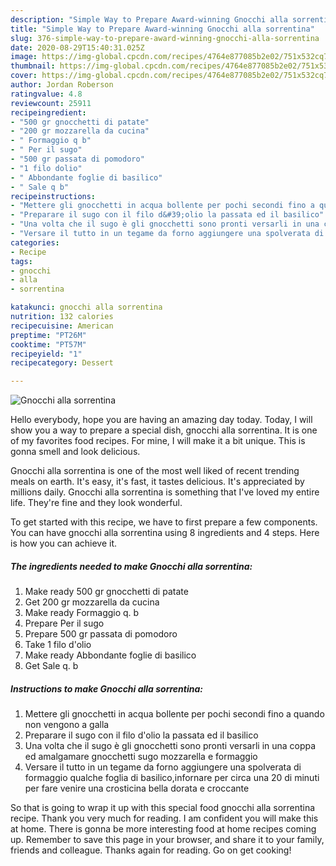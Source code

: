 ```yaml
---
description: "Simple Way to Prepare Award-winning Gnocchi alla sorrentina"
title: "Simple Way to Prepare Award-winning Gnocchi alla sorrentina"
slug: 376-simple-way-to-prepare-award-winning-gnocchi-alla-sorrentina
date: 2020-08-29T15:40:31.025Z
image: https://img-global.cpcdn.com/recipes/4764e877085b2e02/751x532cq70/gnocchi-alla-sorrentina-recipe-main-photo.jpg
thumbnail: https://img-global.cpcdn.com/recipes/4764e877085b2e02/751x532cq70/gnocchi-alla-sorrentina-recipe-main-photo.jpg
cover: https://img-global.cpcdn.com/recipes/4764e877085b2e02/751x532cq70/gnocchi-alla-sorrentina-recipe-main-photo.jpg
author: Jordan Roberson
ratingvalue: 4.8
reviewcount: 25911
recipeingredient:
- "500 gr gnocchetti di patate"
- "200 gr mozzarella da cucina"
- " Formaggio q b"
- " Per il sugo"
- "500 gr passata di pomodoro"
- "1 filo dolio"
- " Abbondante foglie di basilico"
- " Sale q b"
recipeinstructions:
- "Mettere gli gnocchetti in acqua bollente per pochi secondi fino a quando non vengono a galla"
- "Preparare il sugo con il filo d&#39;olio la passata ed il basilico"
- "Una volta che il sugo è gli gnocchetti sono pronti versarli in una coppa ed amalgamare gnocchetti sugo mozzarella e formaggio"
- "Versare il tutto in un tegame da forno aggiungere una spolverata di formaggio qualche foglia di basilico,infornare per circa una 20 di minuti per fare venire una crosticina bella dorata e croccante"
categories:
- Recipe
tags:
- gnocchi
- alla
- sorrentina

katakunci: gnocchi alla sorrentina 
nutrition: 132 calories
recipecuisine: American
preptime: "PT26M"
cooktime: "PT57M"
recipeyield: "1"
recipecategory: Dessert

---
```



![Gnocchi alla sorrentina](https://img-global.cpcdn.com/recipes/4764e877085b2e02/751x532cq70/gnocchi-alla-sorrentina-recipe-main-photo.jpg)

Hello everybody, hope you are having an amazing day today. Today, I will show you a way to prepare a special dish, gnocchi alla sorrentina. It is one of my favorites food recipes. For mine, I will make it a bit unique. This is gonna smell and look delicious.

Gnocchi alla sorrentina is one of the most well liked of recent trending meals on earth. It's easy, it's fast, it tastes delicious. It's appreciated by millions daily. Gnocchi alla sorrentina is something that I've loved my entire life. They're fine and they look wonderful.




To get started with this recipe, we have to first prepare a few components. You can have gnocchi alla sorrentina using 8 ingredients and 4 steps. Here is how you can achieve it.

<!--inarticleads1-->

##### The ingredients needed to make Gnocchi alla sorrentina:

1. Make ready 500 gr gnocchetti di patate
1. Get 200 gr mozzarella da cucina
1. Make ready  Formaggio q. b
1. Prepare  Per il sugo
1. Prepare 500 gr passata di pomodoro
1. Take 1 filo d&#39;olio
1. Make ready  Abbondante foglie di basilico
1. Get  Sale q. b




<!--inarticleads2-->

##### Instructions to make Gnocchi alla sorrentina:

1. Mettere gli gnocchetti in acqua bollente per pochi secondi fino a quando non vengono a galla
1. Preparare il sugo con il filo d&#39;olio la passata ed il basilico
1. Una volta che il sugo è gli gnocchetti sono pronti versarli in una coppa ed amalgamare gnocchetti sugo mozzarella e formaggio
1. Versare il tutto in un tegame da forno aggiungere una spolverata di formaggio qualche foglia di basilico,infornare per circa una 20 di minuti per fare venire una crosticina bella dorata e croccante




So that is going to wrap it up with this special food gnocchi alla sorrentina recipe. Thank you very much for reading. I am confident you will make this at home. There is gonna be more interesting food at home recipes coming up. Remember to save this page in your browser, and share it to your family, friends and colleague. Thanks again for reading. Go on get cooking!
